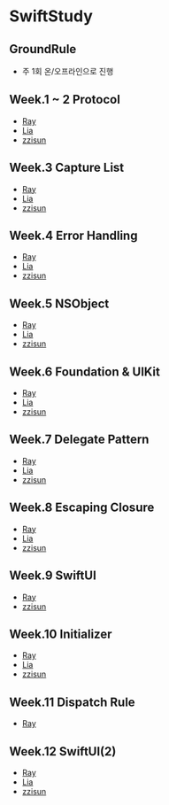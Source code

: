 # SwiftStudy

## GroundRule
- 주 1회 온/오프라인으로 진행

## Week.1 ~ 2 Protocol
- [Ray](https://github.com/zzisun/SwiftStudy/tree/master/Study/ProtocolExtension/Ray)
- [Lia](https://github.com/zzisun/SwiftStudy/blob/master/Study/ProtocolExtension/Lia/001.%20Protocol%2BExtension.md)
- [zzisun](https://github.com/zzisun/SwiftStudy/tree/master/ProtocolExtension/zzisun#readme)

## Week.3 Capture List
- [Ray](https://github.com/zzisun/SwiftStudy/tree/master/Study/CaptureList/Ray)
- [Lia](https://github.com/zzisun/SwiftStudy/blob/master/Study/CaptureList/Lia/002.%20Automatic%20Reference%20Counting.md)
- [zzisun](https://github.com/zzisun/SwiftStudy/tree/master/CaptureList/zzisun)

## Week.4 Error Handling
- [Ray](https://github.com/zzisun/SwiftStudy/tree/master/Study/ErrorHandling/Ray)
- [Lia](https://github.com/zzisun/SwiftStudy/blob/master/Study/ErrorHandling/Lia/003.%20Error%20Handling.md)
- [zzisun](https://github.com/zzisun/SwiftStudy/tree/master/Study/ErrorHandling/zzisun)

## Week.5 NSObject
- [Ray](https://github.com/zzisun/SwiftStudy/tree/master/Study/NSObject/%EB%A0%88%EC%9D%B4)
- [Lia](https://github.com/zzisun/SwiftStudy/blob/master/Study/NSObject/Lia/004.%20NSObject.md)
- [zzisun](https://github.com/zzisun/SwiftStudy/tree/master/Study/NSObject/zzisun)

## Week.6 Foundation & UIKit
- [Ray](https://github.com/zzisun/SwiftStudy/tree/master/Study/Foudation%20%26%20UIKit/Ray)
- [Lia](https://github.com/zzisun/SwiftStudy/blob/master/Study/Foudation%20%26%20UIKit/Lia/005.%20CoreFramework.md)
- [zzisun](https://github.com/zzisun/SwiftStudy/tree/master/Study/Foudation%20%26%20UIKit/zzisun)

## Week.7 Delegate Pattern
- [Ray](https://github.com/zzisun/SwiftStudy/tree/master/Study/Delegate/Ray)
- [Lia](https://github.com/zzisun/SwiftStudy/blob/master/Study/Delegate/Lia/006.Delegate.md)
- [zzisun](https://github.com/zzisun/SwiftStudy/blob/master/Study/Delegate/zzisun/Delegates.md)

## Week.8 Escaping Closure
- [Ray](https://github.com/zzisun/SwiftStudy/tree/master/Study/Escaping%20Closure/Ray)
- [Lia](https://github.com/zzisun/SwiftStudy/tree/master/Study/Escaping%20Closure/Lia)
- [zzisun](https://github.com/zzisun/SwiftStudy/blob/master/Study/Escaping%20Closure/zzisun/Closure.md)

## Week.9 SwiftUI
- [Ray](https://github.com/zzisun/SwiftStudy/tree/master/Study/SwiftUI/Ray)
- [zzisun](https://github.com/zzisun/SwiftStudy/tree/master/Study/SwiftUI/zzisun)

## Week.10 Initializer
- [Ray](https://github.com/zzisun/SwiftStudy/blob/master/Study/Initializer/%E3%84%B9%E3%85%87/README%202.md)
- [Lia](https://github.com/zzisun/SwiftStudy/blob/master/Study/Initializer/Lia/009.%20Initializer.md)
- [zzisun](https://github.com/zzisun/SwiftStudy/blob/master/Study/Initializer/zzisun/Initializer.md)

## Week.11 Dispatch Rule
- [Ray](https://github.com/zzisun/SwiftStudy/blob/master/Study/Dispatch/%E3%84%B9%E3%85%87/README.md)

## Week.12 SwiftUI(2)
- [Ray](https://github.com/zzisun/SwiftStudy/tree/master/Study/SwiftUI(2)_Widget/Ray/aaaa)
- [Lia](https://github.com/zzisun/SwiftStudy/tree/master/Study/SwiftUI(2)_Widget/Lia)
- [zzisun](https://github.com/zzisun/SwiftStudy/blob/master/Study/SwiftUI(2)_Widget/zzisun)
